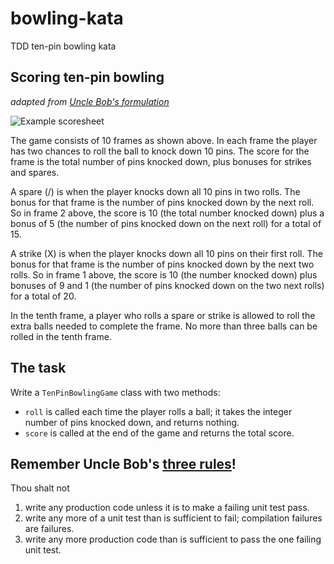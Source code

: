 # bowling-kata
TDD ten-pin bowling kata


## Scoring ten-pin bowling
_adapted from [Uncle Bob's formulation](http://butunclebob.com/ArticleS.UncleBob.TheBowlingGameKata)_

![Example scoresheet](https://www.wpclipart.com/recreation/sports/bowling/bowling_scoresheet_example.png)

The game consists of 10 frames as shown above.
In each frame the player has two chances to roll the ball to knock down 10 pins.
The score for the frame is the total number of pins knocked down, plus bonuses for strikes and spares.

A spare (/) is when the player knocks down all 10 pins in two rolls.
The bonus for that frame is the number of pins knocked down by the next roll.
So in frame 2 above, the score is 10 (the total number knocked down) plus a bonus of 5 (the number of pins knocked down on the next roll) for a total of 15.

A strike (X) is when the player knocks down all 10 pins on their first roll.
The bonus for that frame is the number of pins knocked down by the next two rolls.
So in frame 1 above, the score is 10 (the number knocked down) plus bonuses of 9 and 1 (the number of pins knocked down on the two next rolls) for a total of 20. 

In the tenth frame, a player who rolls a spare or strike is allowed to roll the extra balls needed to complete the frame.
No more than three balls can be rolled in the tenth frame.


## The task

Write a `TenPinBowlingGame` class with two methods:
* `roll` is called each time the player rolls a ball; it takes the integer number of pins knocked down, and returns nothing.
* `score` is called at the end of the game and returns the total score.


## Remember Uncle Bob's [three rules](http://butunclebob.com/ArticleS.UncleBob.TheThreeRulesOfTdd)!
Thou shalt not

1. write any production code unless it is to make a failing unit test pass.
2. write any more of a unit test than is sufficient to fail; compilation failures are failures.
3. write any more production code than is sufficient to pass the one failing unit test.
